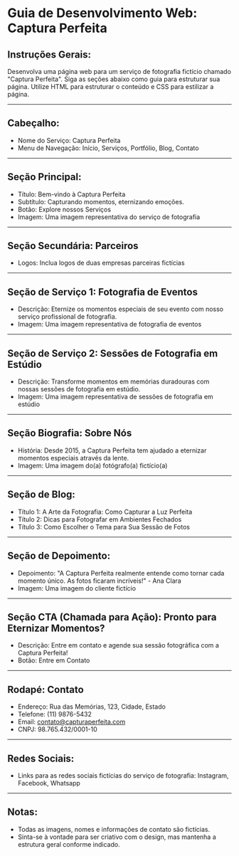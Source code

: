 # Guia de Desenvolvimento Web: Captura Perfeita

## Instruções Gerais:
Desenvolva uma página web para um serviço de fotografia fictício chamado "Captura Perfeita". Siga as seções abaixo como guia para estruturar sua página. Utilize HTML para estruturar o conteúdo e CSS para estilizar a página.

---

## Cabeçalho:
- Nome do Serviço: Captura Perfeita
- Menu de Navegação: Início, Serviços, Portfólio, Blog, Contato

---

## Seção Principal:
- Título: Bem-vindo à Captura Perfeita
- Subtítulo: Capturando momentos, eternizando emoções.
- Botão: Explore nossos Serviços
- Imagem: Uma imagem representativa do serviço de fotografia

---

## Seção Secundária: Parceiros
- Logos: Inclua logos de duas empresas parceiras fictícias

---

## Seção de Serviço 1: Fotografia de Eventos
- Descrição: Eternize os momentos especiais de seu evento com nosso serviço profissional de fotografia.
- Imagem: Uma imagem representativa de fotografia de eventos

---

## Seção de Serviço 2: Sessões de Fotografia em Estúdio
- Descrição: Transforme momentos em memórias duradouras com nossas sessões de fotografia em estúdio.
- Imagem: Uma imagem representativa de sessões de fotografia em estúdio

---

## Seção Biografia: Sobre Nós
- História: Desde 2015, a Captura Perfeita tem ajudado a eternizar momentos especiais através da lente.
- Imagem: Uma imagem do(a) fotógrafo(a) fictício(a)

---

## Seção de Blog:
- Título 1: A Arte da Fotografia: Como Capturar a Luz Perfeita
- Título 2: Dicas para Fotografar em Ambientes Fechados
- Título 3: Como Escolher o Tema para Sua Sessão de Fotos

---

## Seção de Depoimento:
- Depoimento: "A Captura Perfeita realmente entende como tornar cada momento único. As fotos ficaram incríveis!" - Ana Clara
- Imagem: Uma imagem do cliente fictício

---

## Seção CTA (Chamada para Ação): Pronto para Eternizar Momentos?
- Descrição: Entre em contato e agende sua sessão fotográfica com a Captura Perfeita!
- Botão: Entre em Contato

---

## Rodapé: Contato
- Endereço: Rua das Memórias, 123, Cidade, Estado
- Telefone: (11) 9876-5432
- Email: contato@capturaperfeita.com
- CNPJ: 98.765.432/0001-10

---

## Redes Sociais:
- Links para as redes sociais fictícias do serviço de fotografia: Instagram, Facebook, Whatsapp

---

## Notas:
- Todas as imagens, nomes e informações de contato são fictícias.
- Sinta-se à vontade para ser criativo com o design, mas mantenha a estrutura geral conforme indicado.
